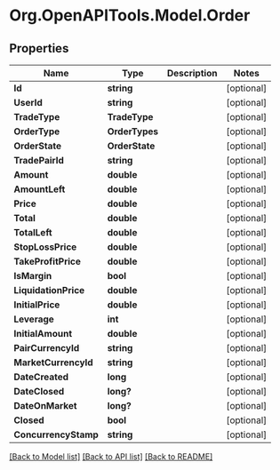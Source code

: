 # Org.OpenAPITools.Model.Order
## Properties

Name | Type | Description | Notes
------------ | ------------- | ------------- | -------------
**Id** | **string** |  | [optional] 
**UserId** | **string** |  | [optional] 
**TradeType** | **TradeType** |  | [optional] 
**OrderType** | **OrderTypes** |  | [optional] 
**OrderState** | **OrderState** |  | [optional] 
**TradePairId** | **string** |  | [optional] 
**Amount** | **double** |  | [optional] 
**AmountLeft** | **double** |  | [optional] 
**Price** | **double** |  | [optional] 
**Total** | **double** |  | [optional] 
**TotalLeft** | **double** |  | [optional] 
**StopLossPrice** | **double** |  | [optional] 
**TakeProfitPrice** | **double** |  | [optional] 
**IsMargin** | **bool** |  | [optional] 
**LiquidationPrice** | **double** |  | [optional] 
**InitialPrice** | **double** |  | [optional] 
**Leverage** | **int** |  | [optional] 
**InitialAmount** | **double** |  | [optional] 
**PairCurrencyId** | **string** |  | [optional] 
**MarketCurrencyId** | **string** |  | [optional] 
**DateCreated** | **long** |  | [optional] 
**DateClosed** | **long?** |  | [optional] 
**DateOnMarket** | **long?** |  | [optional] 
**Closed** | **bool** |  | [optional] 
**ConcurrencyStamp** | **string** |  | [optional] 

[[Back to Model list]](../README.md#documentation-for-models) [[Back to API list]](../README.md#documentation-for-api-endpoints) [[Back to README]](../README.md)

